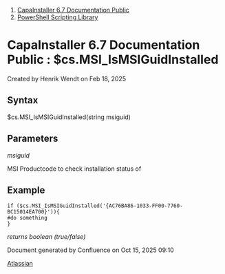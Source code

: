 <div id="page">

<div id="main" class="aui-page-panel">

<div id="main-header">

<div id="breadcrumb-section">

1.  [CapaInstaller 6.7 Documentation Public](index.html)
2.  [PowerShell Scripting Library](PowerShell-Scripting-Library_20342578761.html)

</div>

# <span id="title-text"> CapaInstaller 6.7 Documentation Public : \$cs.MSI_IsMSIGuidInstalled </span>

</div>

<div id="content" class="view">

<div class="page-metadata">

Created by <span class="author"> Henrik Wendt</span> on Feb 18, 2025

</div>

<div id="main-content" class="wiki-content group">

## Syntax

\$cs.MSI_IsMSIGuidInstalled(string msiguid)

## Parameters

*msiguid*

MSI Productcode to check installation status of

## Example

<div class="code panel pdl" style="border-width: 1px;">

<div class="codeContent panelContent pdl">

``` syntaxhighlighter-pre
if ($cs.MSI_IsMSIGuidInstalled('{AC76BA86-1033-FF00-7760-BC15014EA700}')){
#do something
}
```

</div>

</div>

*returns boolean (true/false)*

</div>

</div>

</div>

<div id="footer" role="contentinfo">

<div class="section footer-body">

Document generated by Confluence on Oct 15, 2025 09:10

<div id="footer-logo">

[Atlassian](http://www.atlassian.com/)

</div>

</div>

</div>

</div>
